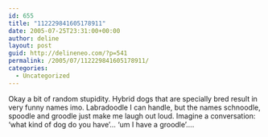```yaml
---
id: 655
title: "112229841605178911"
date: 2005-07-25T23:31:00+00:00
author: deline
layout: post
guid: http://delineneo.com/?p=541
permalink: /2005/07/112229841605178911/
categories:
  - Uncategorized
---
```

Okay a bit of random stupidity. Hybrid dogs that are specially bred result in very funny names imo. Labradoodle I can handle, but the names schnoodle, spoodle and groodle just make me laugh out loud. Imagine a conversation: &#8216;what kind of dog do you have&#8217;&#8230; &#8216;um I have a groodle&#8217;&#8230;.
